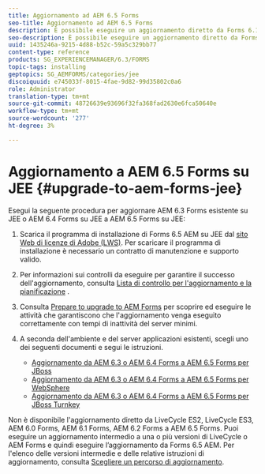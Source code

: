 ```yaml
---
title: Aggiornamento ad AEM 6.5 Forms
seo-title: Aggiornamento ad AEM 6.5 Forms
description: È possibile eseguire un aggiornamento diretto da Forms 6.1, Forms 6.2 AEM e LiveCycle ES4 SP1 a Forms 6.3.
seo-description: È possibile eseguire un aggiornamento diretto da Forms 6.1, Forms 6.2 AEM e LiveCycle ES4 SP1 a Forms 6.3.
uuid: 1435246a-9215-4d88-b52c-59a5c329bb77
content-type: reference
products: SG_EXPERIENCEMANAGER/6.3/FORMS
topic-tags: installing
geptopics: SG_AEMFORMS/categories/jee
discoiquuid: e745033f-8015-4fae-9d82-99d35802c0a6
role: Administrator
translation-type: tm+mt
source-git-commit: 48726639e93696f32fa368fad2630e6fca50640e
workflow-type: tm+mt
source-wordcount: '277'
ht-degree: 3%

---
```



# Aggiornamento a AEM 6.5 Forms su JEE {#upgrade-to-aem-forms-jee}

Esegui la seguente procedura per aggiornare AEM 6.3 Forms esistente su JEE o AEM 6.4 Forms su JEE a AEM 6.5 Forms su JEE:

1. Scarica il programma di installazione di Forms 6.5 AEM su JEE dal [sito Web di licenze di Adobe (LWS)](https://licensing.adobe.com/). Per scaricare il programma di installazione è necessario un contratto di manutenzione e supporto valido.
1. Per informazioni sui controlli da eseguire per garantire il successo dell&#39;aggiornamento, consulta [Lista di controllo per l&#39;aggiornamento e la pianificazione](https://www.adobe.com/go/learn_aemfroms_upgrade_checklist_65) .
1. Consulta [Prepare to upgrade to AEM Forms](https://www.adobe.com/go/learn_aemforms_prepareupgrade_65) per scoprire ed eseguire le attività che garantiscono che l&#39;aggiornamento venga eseguito correttamente con tempi di inattività del server minimi.
1. A seconda dell&#39;ambiente e del server applicazioni esistenti, scegli uno dei seguenti documenti e segui le istruzioni.

   * [Aggiornamento da AEM 6.3 o AEM 6.4 Forms a AEM 6.5 Forms per JBoss](http://www.adobe.com/go/learn_aemforms_upgradeJBoss_65)
   * [Aggiornamento da AEM 6.3 o AEM 6.4 Forms a AEM 6.5 Forms per WebSphere](http://www.adobe.com/go/learn_aemforms_upgradeWebSphere_65)
   * [Aggiornamento da AEM 6.3 o AEM 6.4 Forms a AEM 6.5 Forms per JBoss Turnkey](http://www.adobe.com/go/learn_aemforms_upgradeTurnkey_65)

Non è disponibile l&#39;aggiornamento diretto da LiveCycle ES2, LiveCycle ES3, AEM 6.0 Forms, AEM 6.1 Forms, AEM 6.2 Forms a AEM 6.5 Forms. Puoi eseguire un aggiornamento intermedio a una o più versioni di LiveCycle o AEM Forms e quindi eseguire l’aggiornamento da Forms 6.5 AEM. Per l&#39;elenco delle versioni intermedie e delle relative istruzioni di aggiornamento, consulta [Scegliere un percorso di aggiornamento](upgrade.md).
